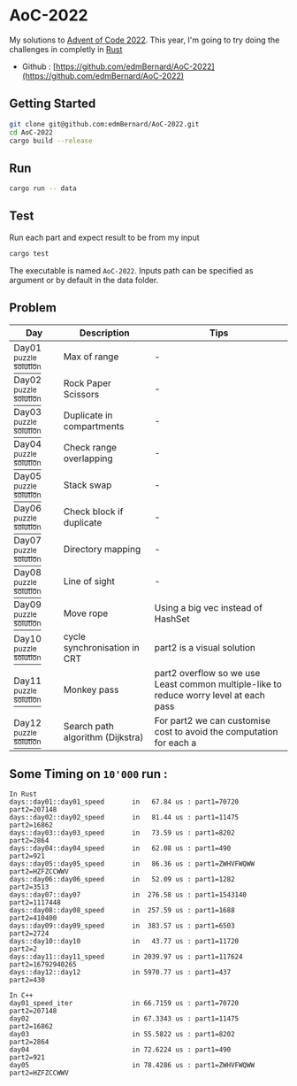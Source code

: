# AoC-2022

My solutions to [Advent of Code 2022](https://adventofcode.com/). This year, I'm going to try doing the challenges in completly in [Rust](https://www.rust-lang.org/)

- Github : [https://github.com/edmBernard/AoC-2022](https://github.com/edmBernard/AoC-2022)

## Getting Started

```bash
git clone git@github.com:edmBernard/AoC-2022.git
cd AoC-2022
cargo build --release
```

## Run

```bash
cargo run -- data
```

## Test

Run each part and expect result to be from my input
```bash
cargo test
```

The executable is named `AoC-2022`. Inputs path can be specified as argument or by default in the data folder.

## Problem

| Day   | Description                | Tips  |
|--     |--                          |--     |
| Day01 [<sup>puzzle</sup>](https://adventofcode.com/2022/day/1 ) [<sup>solution</sup>](src/days/day01.rs) | Max of range                 | -     |
| Day02 [<sup>puzzle</sup>](https://adventofcode.com/2022/day/2 ) [<sup>solution</sup>](src/days/day02.rs) | Rock Paper Scissors          | -     |
| Day03 [<sup>puzzle</sup>](https://adventofcode.com/2022/day/3 ) [<sup>solution</sup>](src/days/day03.rs) | Duplicate in compartments    | -     |
| Day04 [<sup>puzzle</sup>](https://adventofcode.com/2022/day/4 ) [<sup>solution</sup>](src/days/day04.rs) | Check range overlapping      | -     |
| Day05 [<sup>puzzle</sup>](https://adventofcode.com/2022/day/5 ) [<sup>solution</sup>](src/days/day05.rs) | Stack swap                   | -     |
| Day06 [<sup>puzzle</sup>](https://adventofcode.com/2022/day/6 ) [<sup>solution</sup>](src/days/day06.rs) | Check block if duplicate     | -     |
| Day07 [<sup>puzzle</sup>](https://adventofcode.com/2022/day/7 ) [<sup>solution</sup>](src/days/day07.rs) | Directory mapping            | -     |
| Day08 [<sup>puzzle</sup>](https://adventofcode.com/2022/day/8 ) [<sup>solution</sup>](src/days/day08.rs) | Line of sight                | -     |
| Day09 [<sup>puzzle</sup>](https://adventofcode.com/2022/day/9 ) [<sup>solution</sup>](src/days/day09.rs) | Move rope                    | Using a big vec instead of HashSet |
| Day10 [<sup>puzzle</sup>](https://adventofcode.com/2022/day/10) [<sup>solution</sup>](src/days/day10.rs) | cycle synchronisation in CRT | part2 is a visual solution  |
| Day11 [<sup>puzzle</sup>](https://adventofcode.com/2022/day/11) [<sup>solution</sup>](src/days/day11.rs) | Monkey pass | part2 overflow so we use Least common multiple-like to reduce worry level at each pass |
| Day12 [<sup>puzzle</sup>](https://adventofcode.com/2022/day/12) [<sup>solution</sup>](src/days/day12.rs) | Search path algorithm (Dijkstra) | For part2 we can customise cost to avoid the computation for each a |


## Some Timing on `10'000` run :

```
In Rust
days::day01::day01_speed       in   67.84 us : part1=70720      part2=207148
days::day02::day02_speed       in   81.44 us : part1=11475      part2=16862
days::day03::day03_speed       in   73.59 us : part1=8202       part2=2864
days::day04::day04_speed       in   62.08 us : part1=490        part2=921
days::day05::day05_speed       in   86.36 us : part1=ZWHVFWQWW  part2=HZFZCCWWV
days::day06::day06_speed       in   52.09 us : part1=1282       part2=3513
days::day07::day07             in  276.58 us : part1=1543140    part2=1117448
days::day08::day08_speed       in  257.59 us : part1=1688       part2=410400
days::day09::day09_speed       in  383.57 us : part1=6503       part2=2724
days::day10::day10             in   43.77 us : part1=11720      part2=2
days::day11::day11_speed       in 2039.97 us : part1=117624     part2=16792940265
days::day12::day12             in 5970.77 us : part1=437        part2=430

In C++
day01_speed_iter               in 66.7159 us : part1=70720      part2=207148
day02                          in 67.3343 us : part1=11475      part2=16862
day03                          in 55.5822 us : part1=8202       part2=2864
day04                          in 72.6224 us : part1=490        part2=921
day05                          in 78.4286 us : part1=ZWHVFWQWW  part2=HZFZCCWWV
```